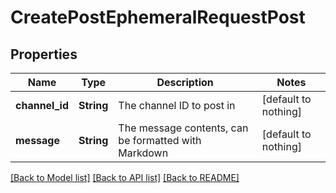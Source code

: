 # CreatePostEphemeralRequestPost


## Properties
Name | Type | Description | Notes
------------ | ------------- | ------------- | -------------
**channel_id** | **String** | The channel ID to post in | [default to nothing]
**message** | **String** | The message contents, can be formatted with Markdown | [default to nothing]


[[Back to Model list]](../README.md#models) [[Back to API list]](../README.md#api-endpoints) [[Back to README]](../README.md)


